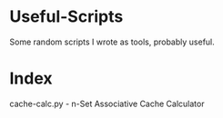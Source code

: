 # Useful-Scripts
Some random scripts I wrote as tools, probably useful.

# Index
cache-calc.py - n-Set Associative Cache Calculator
